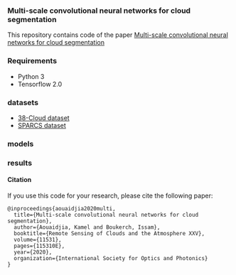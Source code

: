 ### Multi-scale convolutional neural networks for cloud segmentation

This repository contains code of the paper [Multi-scale convolutional neural networks for cloud segmentation](https://www.spiedigitallibrary.org/conference-proceedings-of-spie/11531/115310E/Multi-scale-convolutional-neural-networks-for-cloud-segmentation/10.1117/12.2573810.short)

### Requirements
- Python 3
- Tensorflow 2.0
### datasets

- [38-Cloud dataset](https://www.kaggle.com/sorour/38cloud-cloud-segmentation-in-satellite-images)
- [SPARCS dataset](https://www.usgs.gov/core-science-systems/nli/landsat/spatial-procedures-automated-removal-cloud-and-shadow-sparcs)

### models

### results


#### Citation
If you use this code for your research, please cite the following paper:
```
@inproceedings{aouaidjia2020multi,
  title={Multi-scale convolutional neural networks for cloud segmentation},
  author={Aouaidjia, Kamel and Boukerch, Issam},
  booktitle={Remote Sensing of Clouds and the Atmosphere XXV},
  volume={11531},
  pages={115310E},
  year={2020},
  organization={International Society for Optics and Photonics}
}

